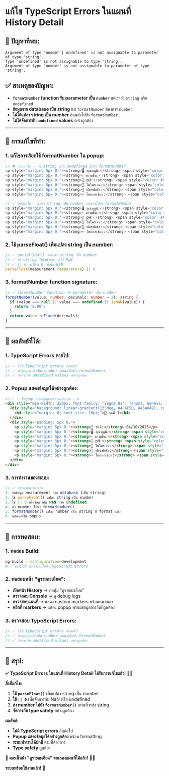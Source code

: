 # แก้ไข TypeScript Errors ในแผนที่ History Detail

## 🎯 **ปัญหาที่พบ:**
```
Argument of type 'number | undefined' is not assignable to parameter of type 'string'.
Type 'undefined' is not assignable to type 'string'.
Argument of type 'number' is not assignable to parameter of type 'string'.
```

## ✅ **สาเหตุของปัญหา:**
- **`formatNumber` function รับ parameter เป็น `number`** แต่เราส่ง `string` หรือ `undefined`
- **ข้อมูลจาก database เป็น string** แต่ `formatNumber` ต้องการ `number`
- **ไม่ได้แปลง string เป็น number** ก่อนส่งไปยัง `formatNumber`
- **ไม่ได้จัดการกับ `undefined` values** อย่างถูกต้อง

---

## 🔧 **การแก้ไขที่ทำ:**

### **1. แก้ไขการเรียกใช้ formatNumber ใน popup:**
```typescript
// ❌ ก่อนแก้ไข - ส่ง string หรือ undefined ไปยัง formatNumber
<p style="margin: 5px 0;"><strong>🌡️ อุณหภูมิ:</strong> <span style="color: #e74c3c; font-weight: bold;">${this.formatNumber(measurement.temperature || 0)}°C</span></p>
<p style="margin: 5px 0;"><strong>💧 ความชื้น:</strong> <span style="color: #3498db; font-weight: bold;">${this.formatNumber(measurement.moisture || 0)}%</span></p>
<p style="margin: 5px 0;"><strong>🧪 pH:</strong> <span style="color: #9b59b6; font-weight: bold;">${this.formatNumber(measurement.ph || 0, 1)}</span></p>
<p style="margin: 5px 0;"><strong>🌱 ไนโตรเจน:</strong> <span style="color: #27ae60; font-weight: bold;">${this.formatNumber(measurement.nitrogen || 0)} mg/kg</span></p>
<p style="margin: 5px 0;"><strong>🔬 ฟอสฟอรัส:</strong> <span style="color: #f39c12; font-weight: bold;">${this.formatNumber(measurement.phosphorus || 0)} mg/kg</span></p>
<p style="margin: 5px 0;"><strong>⚡ โพแทสเซียม:</strong> <span style="color: #e67e22; font-weight: bold;">${this.formatNumber(measurement.potassium || 0)} mg/kg</span></p>

// ✅ หลังแก้ไข - แปลง string เป็น number ก่อนส่งไปยัง formatNumber
<p style="margin: 5px 0;"><strong>🌡️ อุณหภูมิ:</strong> <span style="color: #e74c3c; font-weight: bold;">${this.formatNumber(parseFloat(measurement.temperature) || 0)}°C</span></p>
<p style="margin: 5px 0;"><strong>💧 ความชื้น:</strong> <span style="color: #3498db; font-weight: bold;">${this.formatNumber(parseFloat(measurement.moisture) || 0)}%</span></p>
<p style="margin: 5px 0;"><strong>🧪 pH:</strong> <span style="color: #9b59b6; font-weight: bold;">${this.formatNumber(parseFloat(measurement.ph) || 0, 1)}</span></p>
<p style="margin: 5px 0;"><strong>🌱 ไนโตรเจน:</strong> <span style="color: #27ae60; font-weight: bold;">${this.formatNumber(parseFloat(measurement.nitrogen) || 0)} mg/kg</span></p>
<p style="margin: 5px 0;"><strong>🔬 ฟอสฟอรัส:</strong> <span style="color: #f39c12; font-weight: bold;">${this.formatNumber(parseFloat(measurement.phosphorus) || 0)} mg/kg</span></p>
<p style="margin: 5px 0;"><strong>⚡ โพแทสเซียม:</strong> <span style="color: #e67e22; font-weight: bold;">${this.formatNumber(parseFloat(measurement.potassium) || 0)} mg/kg</span></p>
```

### **2. ใช้ parseFloat() เพื่อแปลง string เป็น number:**
```typescript
// ✅ parseFloat() จะแปลง string เป็น number
// ✅ ถ้า string ไม่ใช่ตัวเลข จะได้ NaN
// ✅ || 0 จะใช้ค่า 0 เมื่อได้ NaN
parseFloat(measurement.temperature) || 0
```

### **3. formatNumber function signature:**
```typescript
// ✅ formatNumber function รับ parameter เป็น number
formatNumber(value: number, decimals: number = 2): string {
  if (value === null || value === undefined || isNaN(value)) {
    return '0.00';
  }
  return value.toFixed(decimals);
}
```

---

## 🚀 **ผลลัพธ์ที่ได้:**

### **1. TypeScript Errors หายไป:**
```typescript
// ✅ ไม่มี TypeScript errors อีกต่อไป
// ✅ ข้อมูลถูกแปลงเป็น number ก่อนส่งไปยัง formatNumber
// ✅ จัดการกับ undefined values อย่างถูกต้อง
```

### **2. Popup แสดงข้อมูลได้อย่างถูกต้อง:**
```html
<!-- ✅ Popup แสดงข้อมูลการวัดแต่ละจุด -->
<div style="min-width: 250px; font-family: 'Segoe UI', Tahoma, Geneva, Verdana, sans-serif;">
  <div style="background: linear-gradient(135deg, #4CAF50, #45a049); color: white; padding: 10px; margin: -10px -10px 10px -10px; border-radius: 8px 8px 0 0;">
    <h4 style="margin: 0; font-size: 16px;">📍 จุดที่ 1</h4>
  </div>
  <div style="padding: 5px 0;">
    <p style="margin: 5px 0;"><strong>📅 วันที่:</strong> 04/10/2025</p>
    <p style="margin: 5px 0;"><strong>🌡️ อุณหภูมิ:</strong> <span style="color: #e74c3c; font-weight: bold;">27.40°C</span></p>
    <p style="margin: 5px 0;"><strong>💧 ความชื้น:</strong> <span style="color: #3498db; font-weight: bold;">37.10%</span></p>
    <p style="margin: 5px 0;"><strong>🧪 pH:</strong> <span style="color: #9b59b6; font-weight: bold;">6.2</span></p>
    <p style="margin: 5px 0;"><strong>🌱 ไนโตรเจน:</strong> <span style="color: #27ae60; font-weight: bold;">22.20 mg/kg</span></p>
    <p style="margin: 5px 0;"><strong>🔬 ฟอสฟอรัส:</strong> <span style="color: #f39c12; font-weight: bold;">5.20 mg/kg</span></p>
    <p style="margin: 5px 0;"><strong>⚡ โพแทสเซียม:</strong> <span style="color: #e67e22; font-weight: bold;">0.00 mg/kg</span></p>
  </div>
</div>
```

### **3. การทำงานของระบบ:**
```typescript
// ✅ กระบวนการทำงาน
1. รับข้อมูล measurement จาก database (เป็น string)
2. ใช้ parseFloat() แปลง string เป็น number
3. ใช้ || 0 เพื่อจัดการกับ NaN หรือ undefined
4. ส่ง number ไปยัง formatNumber()
5. formatNumber() แปลง number เป็น string ที่ format แล้ว
6. แสดงผลใน popup
```

---

## 🧪 **การทดสอบ:**

### **1. ทดสอบ Build:**
```bash
ng build --configuration=development
# ✅ Build สำเร็จโดยไม่มี TypeScript errors
```

### **2. ทดสอบหน้า "ดูรายละเอียด":**
- **เปิดหน้า History** → กดปุ่ม "ดูรายละเอียด"
- **ตรวจสอบ Console** → ดู debug logs
- **ตรวจสอบแผนที่** → แสดง custom markers พร้อมหมายเลข
- **คลิกที่ markers** → แสดง popup พร้อมข้อมูลการวัดที่ถูกต้อง

### **3. ตรวจสอบ TypeScript Errors:**
```typescript
// ✅ ไม่มี TypeScript errors อีกต่อไป
// ✅ ข้อมูลถูกแปลงเป็น number ก่อนส่งไปยัง formatNumber
// ✅ จัดการกับ undefined values อย่างถูกต้อง
```

---

## 🎯 **สรุป:**

**✅ TypeScript Errors ในแผนที่ History Detail ได้รับการแก้ไขแล้ว!** 🌱✨

**สิ่งที่แก้ไข:**
1. **ใช้ `parseFloat()`** เพื่อแปลง string เป็น number
2. **ใช้ `|| 0`** เพื่อจัดการกับ NaN หรือ undefined
3. **ส่ง number ไปยัง `formatNumber()`** แทนที่จะส่ง string
4. **จัดการกับ type safety** อย่างถูกต้อง

**ผลลัพธ์:**
- **ไม่มี TypeScript errors** อีกต่อไป
- **Popup แสดงข้อมูลได้อย่างถูกต้อง** พร้อม formatting
- **ระบบทำงานได้ปกติ** ตามที่ต้องการ
- **Type safety** ถูกต้อง

**🎯 ตอนนี้หน้า "ดูรายละเอียด" จะแสดงแผนที่ได้แล้ว!** 🚀✨

**ระบบพร้อมใช้งานแล้ว!** 🎉
